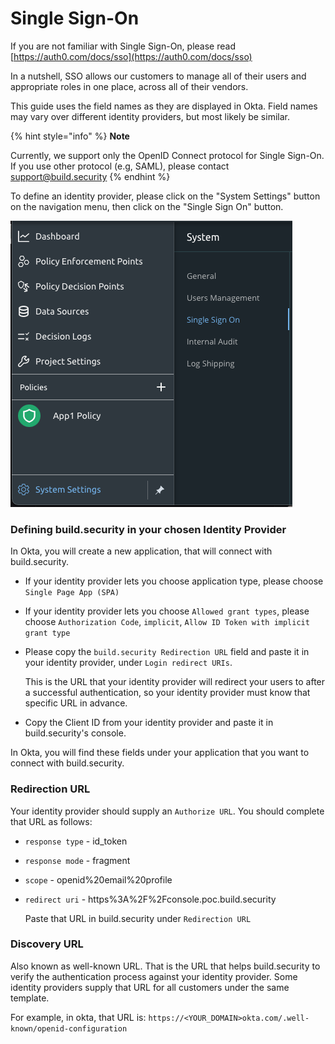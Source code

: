 # Single Sign-On

If you are not familiar with Single Sign-On, please read [https://auth0.com/docs/sso](https://auth0.com/docs/sso) 

In a nutshell, SSO allows our customers to manage all of their users and appropriate roles in one place, across all of their vendors.

This guide uses the field names as they are displayed in Okta. Field names may vary over different identity providers, but most likely be similar.

{% hint style="info" %}
**Note**

Currently, we support only the OpenID Connect protocol for Single Sign-On. If you use other protocol \(e.g, SAML\), please contact [support@build.security](mailto:support@build.security)
{% endhint %}

To define an identity provider, please click on the "System Settings" button on the navigation menu, then click on the "Single Sign On" button.

![Single Sign-On menu](../.gitbook/assets/image%20%2817%29.png)

### Defining build.security in your chosen Identity Provider

In Okta, you will create a new application, that will connect with build.security.

* If your identity provider lets you choose application type, please choose `Single Page App (SPA)`
* If your identity provider lets you choose `Allowed grant types`, please choose `Authorization Code`, `implicit`, `Allow ID Token with implicit grant type`
* Please copy the `build.security Redirection URL` field and paste it in your identity provider, under `Login redirect URIs`.

  This is the URL that your identity provider will redirect your users to after a successful authentication, so your identity provider must know that specific URL in advance.

* Copy the Client ID from your identity provider and paste it in build.security's console.

In Okta, you will find these fields under your application that you want to connect with build.security.

### Redirection URL

Your identity provider should supply an `Authorize URL`. You should complete that URL as follows:

* `response type` - id\_token
* `response mode` - fragment
* `scope` - openid%20email%20profile
* `redirect uri` - https%3A%2F%2Fconsole.poc.build.security

  Paste that URL in build.security under `Redirection URL`

### Discovery URL

Also known as well-known URL. That is the URL that helps build.security to verify the authentication process against your identity provider. Some identity providers supply that URL for all customers under the same template. 

For example, in okta, that URL is: `https://<YOUR_DOMAIN>okta.com/.well-known/openid-configuration`

